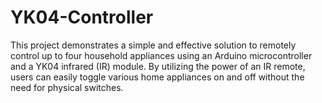 # YK04-Controller
This project demonstrates a simple and effective solution to remotely control up to four household appliances using an Arduino microcontroller and a YK04 infrared (IR) module. By utilizing the power of an IR remote, users can easily toggle various home appliances on and off without the need for physical switches.
